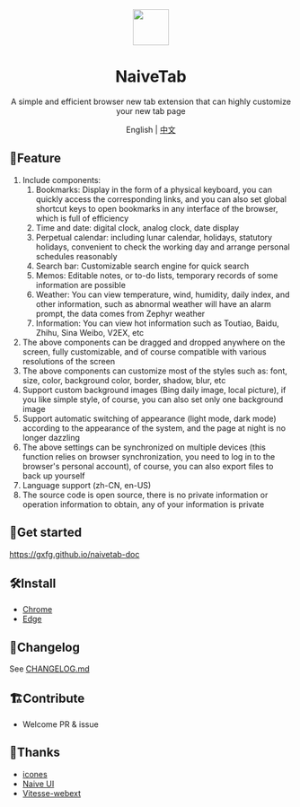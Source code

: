 <div align="center">
  <img src="https://user-images.githubusercontent.com/20944987/147905855-2a1eaebf-d7af-45d1-9aa2-2f96806d79c9.png" width="64" height="64" />
  <h1 align="center">NaiveTab</h1>
  <p align="center">A simple and efficient browser new tab extension that can highly customize your new tab page</p>
  <p align="center">English | <a href="https://github.com/GXFG/newtab-naivetab/blob/main/README.md">中文</a></p>
</div>

## 🌟Feature

1. Include components:
   1. Bookmarks: Display in the form of a physical keyboard, you can quickly access the corresponding links, and you can also set global shortcut keys to open bookmarks in any interface of the browser, which is full of efficiency
   2. Time and date: digital clock, analog clock, date display
   3. Perpetual calendar: including lunar calendar, holidays, statutory holidays, convenient to check the working day and arrange personal schedules reasonably
   4. Search bar: Customizable search engine for quick search
   5. Memos: Editable notes, or to-do lists, temporary records of some information are possible
   6. Weather: You can view temperature, wind, humidity, daily index, and other information, such as abnormal weather will have an alarm prompt, the data comes from Zephyr weather
   7. Information: You can view hot information such as Toutiao, Baidu, Zhihu, Sina Weibo, V2EX, etc
2. The above components can be dragged and dropped anywhere on the screen, fully customizable, and of course compatible with various resolutions of the screen
3. The above components can customize most of the styles such as: font, size, color, background color, border, shadow, blur, etc
4. Support custom background images (Bing daily image, local picture), if you like simple style, of course, you can also set only one background image
5. Support automatic switching of appearance (light mode, dark mode) according to the appearance of the system, and the page at night is no longer dazzling
6. The above settings can be synchronized on multiple devices (this function relies on browser synchronization, you need to log in to the browser's personal account), of course, you can also export files to back up yourself
7. Language support (zh-CN, en-US)
8. The source code is open source, there is no private information or operation information to obtain, any of your information is private

## 🚀Get started

https://gxfg.github.io/naivetab-doc

## 🛠️Install

- [Chrome](https://chrome.google.com/webstore/detail/naivetab-%E6%96%B0%E6%A0%87%E7%AD%BE%E9%A1%B5/hhfebdcoeoddbdhgcgflblcjcgogijem)
- [Edge](https://microsoftedge.microsoft.com/addons/detail/naivetab-%E6%96%B0%E6%A0%87%E7%AD%BE%E9%A1%B5/kejadmppkffccjopodhekdnmkofidmjl)

## 📜Changelog

See [CHANGELOG.md](https://github.com/GXFG/newtab-naivetab/blob/main/CHANGELOG.md)

## 🏗Contribute

- Welcome PR & issue

## 🌼Thanks

- [icones](https://icones.js.org)
- [Naive UI](https://www.naiveui.com)
- [Vitesse-webext](https://github.com/antfu/vitesse-webext)
